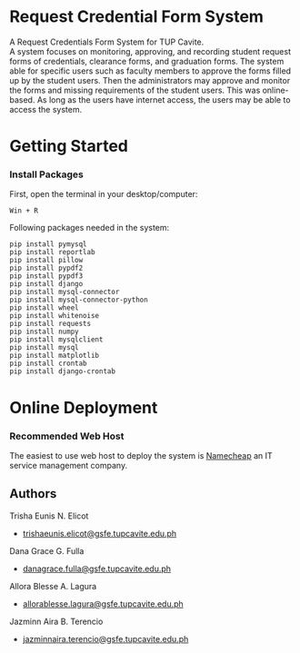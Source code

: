 # Request Credential Form System
A Request Credentials Form System for TUP Cavite.   
A system focuses on monitoring, approving, and recording student request forms of credentials, clearance forms, and graduation forms. The system able for specific users such as faculty members to approve the forms filled up by the student users. Then the administrators may approve and monitor the forms and missing requirements of the student users. This was online-based. As long as the users have internet access, the users may be able to access the system. 

# Getting Started
### Install Packages
First, open the terminal in your desktop/computer:
```
Win + R
```
Following packages needed in the system:
```
pip install pymysql
pip install reportlab
pip install pillow
pip install pypdf2
pip install pypdf3
pip install django
pip install mysql-connector
pip install mysql-connector-python
pip install wheel
pip install whitenoise
pip install requests
pip install numpy
pip install mysqlclient
pip install mysql
pip install matplotlib
pip install crontab
pip install django-crontab
```

# Online Deployment
### Recommended Web Host 
The easiest to use web host to deploy the system is [Namecheap](https://www.namecheap.com/) an IT service management company. 

## Authors
Trisha Eunis N. Elicot
* trishaeunis.elicot@gsfe.tupcavite.edu.ph  

Dana Grace G. Fulla 
* danagrace.fulla@gsfe.tupcavite.edu.ph  

Allora Blesse A. Lagura
* allorablesse.lagura@gsfe.tupcavite.edu.ph  

Jazminn Aira B. Terencio 
* jazminnaira.terencio@gsfe.tupcavite.edu.ph  


